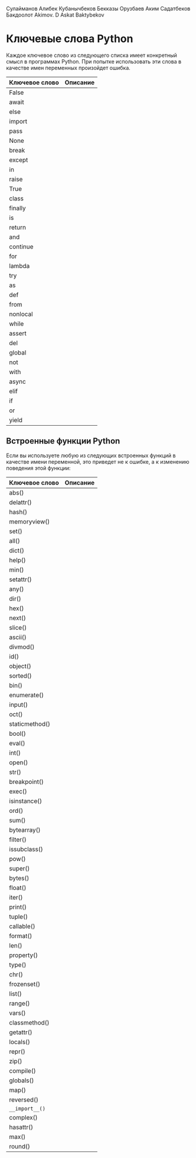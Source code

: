 Сулайманов Алибек
Кубанычбеков Бекказы
Орузбаев Аким
Садатбеков Бакдоолот
Akimov. D
Askat Baktybekov

# Ключевые слова Python
Каждое ключевое слово из следующего списка имеет конкретный смысл в программах Python. При попытке использовать эти слова в качестве имен переменных произойдет ошибка.

| Ключевое слово | Описание |
| ------------ | ------------ |
| False |  | 
| await |  | 
| else |  | 
| import |  | 
| pass |  | 
| None |  | 
| break |  | 
| except |  | 
| in |  | 
| raise |  | 
| True |  | 
| class |  | 
| finally |  | 
| is |  | 
| return |  | 
| and |  | 
| continue |  | 
| for |  | 
| lambda |  | 
| try |  | 
| as |  | 
| def |  | 
| from |  | 
| nonlocal |  | 
| while |  | 
| assert |  | 
| del |  | 
| global |  | 
| not |  | 
| with |  | 
| async |  | 
| elif |  | 
| if |  | 
| or |  | 
| yield |  |

## Встроенные функции Python
Если вы используете любую из следующих встроенных функций в качестве имени переменной, это приведет не к ошибке, а к изменению поведения этой функции:

| Ключевое слово | Описание |
| ------------ | ------------ |
| abs() |  | 
| delattr() |  | 
| hash() |  | 
| memoryview() |  | 
| set() |  | 
| all() |  | 
| dict() |  | 
| help() |  | 
| min() |  | 
| setattr() |  | 
| any() |  | 
| dir() |  | 
| hex() |  | 
| next() |  | 
| slice() |  | 
| ascii() |  | 
| divmod() |  | 
| id() |  | 
| object() |  | 
| sorted() |  | 
| bin() |  | 
| enumerate() |  | 
| input() |  | 
| oct() |  | 
| staticmethod() |  | 
| bool() |  | 
| eval() |  | 
| int() |  | 
| open() |  |
| str() |  | 
| breakpoint() |  | 
| exec() |  | 
| isinstance() |  | 
| ord() |  | 
| sum() |  | 
| bytearray() |  | 
| filter() |  | 
| issubclass() |  | 
| pow() |  | 
| super() |  | 
| bytes() |  | 
| float() |  | 
| iter() |  | 
| print() |  | 
| tuple() |  | 
| callable() |  | 
| format() |  | 
| len() |  | 
| property() |  | 
| type() |  | 
| chr() |  | 
| frozenset() |  | 
| list() |  | 
| range() |  | 
| vars() |  | 
| classmethod() |  | 
| getattr() |  | 
| locals() |  | 
| repr() |  | 
| zip() |  | 
| compile() |  | 
| globals() |  | 
| map() |  | 
| reversed() |  | 
| `__import__()` |  | 
| complex() |  | 
| hasattr() |  | 
| max() |  | 
| round() |  |